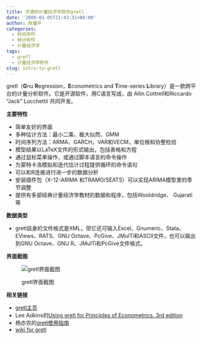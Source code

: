 ```yaml
---
title: 开源的计量经济学软件gretl
date: '2009-01-05T21:43:31+00:00'
author: 陈堰平
categories:
  - 时间序列
  - 统计软件
  - 计量经济学
tags:
  - gretl
  - 计量经济学软件
slug: intro-to-gretl
---
```


gretl（**G**nu **R**egression，**E**conometrics and **T**ime-series **L**ibrary）是一款跨平台的计量分析软件。它是开源软件，用C语言写成，由 Allin Cottrell和Riccardo “Jack” Lucchettii 共同开发。<!--more-->

**主要特性**

  * 简单友好的界面
  * 多种估计方法：最小二乘、极大似然、GMM
  * 时间序列方法：ARMA，GARCH，VAR和VECM，单位根和协整检验
  * 模型结果以LaTeX文件的形式输出，包括表格和方程
  * 通过鼠标菜单操作，或通过脚本语言的命令操作
  * 为蒙特卡洛模拟和迭代估计过程提供循环的命令语句
  * 可以和R连接进行进一步的数据分析
  * 安装插件包（X-12-ARIMA 和TRAMO/SEATS）可以实现ARIMA模型里的季节调整
  * 提供有多部经典计量经济学教材的数据和程序，包括Wooldridge、 Gujarati 等

**数据类型**

  * gretl自身的文件格式是XML，但它还可输入Excel、Gnumeric、Stata、EViews、RATS、GNU Octave、PcGive、JMulTi和ASCII文件，也可以输出到GNU Octave、GNU R、JMulTi和PcGive文件格式。

**界面截图**<figure id="attachment_599" style="width: 446px" class="wp-caption aligncenter">

![gretl界面截图](https://cos.name/wp-content/uploads/2009/01/gretl_screenshot.jpg)<figcaption class="wp-caption-text">gretl界面截图</figcaption></figure> 

**相关链接**

  * [gretl主页](http://gretl.sourceforge.net/)
  * Lee Adkins的[Using gretl for Principles of Econometrics, 3rd edition](http://www.learneconometrics.com/gretl.html)
  * 杨亦农的[gretl使用指南](http://yaya.it.cycu.edu.tw/gretl/)
  * [wiki for gretl](http://en.wikipedia.org/wiki/Gretl)
